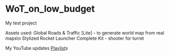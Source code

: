 # WoT_on_low_budget
 My test project

 Assets used:
 Global Roads & Traffic [Lite] - to generate world map from real maps\n
 Stylized Rocket Launcher Complete Kit - shooter for turret
 
 My YouTube updates [Playlist](https://youtube.com/playlist?list=PLTWweHDDRLXQUnMoX01dFKrgxi1LspR9i)s
